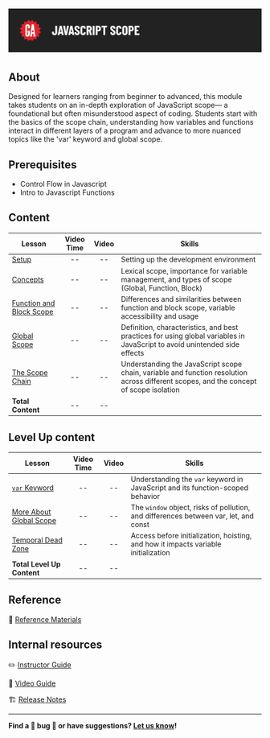 # ![JavaScript Scope](./assets/hero.png)

## About

Designed for learners ranging from beginner to advanced, this module takes students on an in-depth exploration of JavaScript scope— a foundational but often misunderstood aspect of coding. Students start with the basics of the scope chain, understanding how variables and functions interact in different layers of a program and advance to more nuanced topics like the 'var' keyword and global scope.

## Prerequisites

 - Control Flow in Javascript
 - Intro to Javascript Functions

## Content

| Lesson | Video Time | Video | Skills |
| ------ |:----------:|:-----:| ------------------ |
| [Setup](./setup/README.md)                                       | -- | -- | Setting up the development environment                                                                                                 |
| [Concepts](./concepts/README.md)                                 | -- | -- | Lexical scope, importance for variable management, and types of scope (Global, Function, Block)                                        |
| [Function and Block Scope](./function-and-block-scope/README.md) | -- | -- | Differences and similarities between function and block scope, variable accessibility and usage                                        |
| [Global Scope](./global-scope/README.md)                         | -- | -- | Definition, characteristics, and best practices for using global variables in JavaScript to avoid unintended side effects              |
| [The Scope Chain](./scope-chain/README.md)                       | -- | -- | Understanding the JavaScript scope chain, variable and function resolution across different scopes, and the concept of scope isolation |
| **Total Content**                                                | -- | -- |                                                                                                                                        |

## Level Up content

| Lesson | Video Time | Video | Skills |
| ------ |:----------:|:-----:| ------------------ |
| [`var` Keyword](./level-up/var.md)                               | -- | -- | Understanding the `var` keyword in JavaScript and its function-scoped behavior       |
| [More About Global Scope](./level-up/more-about-global-scope.md) | -- | -- | The `window` object, risks of pollution, and differences between var, let, and const |
| [Temporal Dead Zone](./level-up/temporal-dead-zone.md)           | -- | -- | Access before initialization, hoisting, and how it impacts variable initialization   |
| **Total Level Up Content**                                       | -- | -- |                                                                                      |

## Reference

📖 [Reference Materials](./references/README.md)

## Internal resources

✏️ [Instructor Guide](./internal-resources/instructor-guide.md)

🎥 [Video Guide](./internal-resources/video-hub/README.md)

🏗️ [Release Notes](./internal-resources/release-notes.md)

---

**Find a 👾 bug 👾 or have suggestions? [Let us know](https://ga.co/curriculum-feedback)!**
